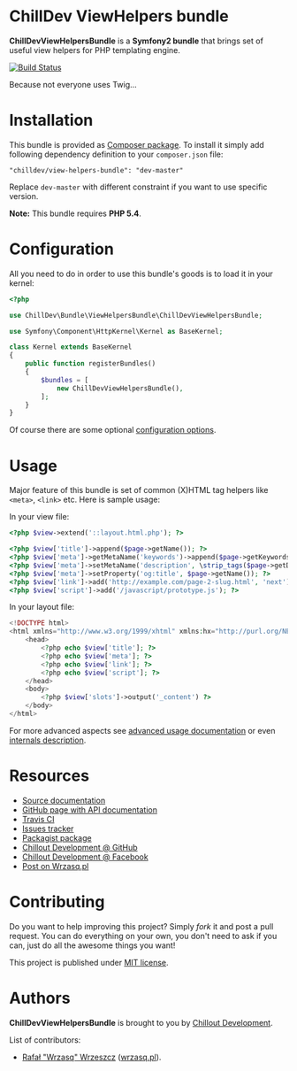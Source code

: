 <!---
# This file is part of the ChillDev ViewHelpers bundle.
#
# @author Rafał Wrzeszcz <rafal.wrzeszcz@wrzasq.pl>
# @copyright 2012 © by Rafał Wrzeszcz - Wrzasq.pl.
# @version 0.1.0
# @since 0.0.1
# @package ChillDev\Bundle\ViewHelpersBundle
-->

# ChillDev ViewHelpers bundle

**ChillDevViewHelpersBundle** is a **Symfony2 bundle** that brings set of useful view helpers for PHP templating engine.

[![Build Status](https://travis-ci.org/chilloutdevelopment/ChillDevViewHelpersBundle.png)](https://travis-ci.org/chilloutdevelopment/ChillDevViewHelpersBundle)

Because not everyone uses Twig…

# Installation

This bundle is provided as [Composer package](https://packagist.org/packages/chilldev/view-helpers-bundle). To install it simply add following dependency definition to your `composer.json` file:

```
"chilldev/view-helpers-bundle": "dev-master"
```

Replace `dev-master` with different constraint if you want to use specific version.

**Note:** This bundle requires **PHP 5.4**.

# Configuration

All you need to do in order to use this bundle's goods is to load it in your kernel:

```php
<?php

use ChillDev\Bundle\ViewHelpersBundle\ChillDevViewHelpersBundle;

use Symfony\Component\HttpKernel\Kernel as BaseKernel;

class Kernel extends BaseKernel
{
    public function registerBundles()
    {
        $bundles = [
            new ChillDevViewHelpersBundle(),
        ];
    }
}
```

Of course there are some optional [configuration options](https://github.com/chilloutdevelopment/ChillDevViewHelpersBundle/tree/master/Resources/doc/configuration.md).

# Usage

Major feature of this bundle is set of common (X)HTML tag helpers like `<meta>`, `<link>` etc. Here is sample usage:

In your view file:

```php
<?php $view->extend('::layout.html.php'); ?>

<?php $view['title']->append($page->getName()); ?>
<?php $view['meta']->getMetaName('keywords')->append($page->getKeywords()); ?>
<?php $view['meta']->setMetaName('description', \strip_tags($page->getDescription())); ?>
<?php $view['meta']->setProperty('og:title', $page->getName()); ?>
<?php $view['link']->add('http://example.com/page-2-slug.html', 'next'); ?>
<?php $view['script']->add('/javascript/prototype.js'); ?>
```

In your layout file:

```php
<!DOCTYPE html>
<html xmlns="http://www.w3.org/1999/xhtml" xmlns:hx="http://purl.org/NET/hinclude" xmlns:og="http://ogp.me/ns#" xmlns:fb="http://ogp.me/ns/fb#">
    <head>
        <?php echo $view['title']; ?>
        <?php echo $view['meta']; ?>
        <?php echo $view['link']; ?>
        <?php echo $view['script']; ?>
    </head>
    <body>
        <?php $view['slots']->output('_content') ?>
    </body>
</html>
```

For more advanced aspects see [advanced usage documentation](https://github.com/chilloutdevelopment/ChillDevViewHelpersBundle/tree/master/Resources/doc/usage.md) or even [internals description](https://github.com/chilloutdevelopment/ChillDevViewHelpersBundle/tree/master/Resources/doc/internals.md).

# Resources

-   [Source documentation](https://github.com/chilloutdevelopment/ChillDevViewHelpersBundle/tree/master/Resources/doc/index.md)
-   [GitHub page with API documentation](http://chilloutdevelopment.github.com/ChillDevViewHelpersBundle)
-   [Travis CI](https://travis-ci.org/chilloutdevelopment/ChillDevViewHelpersBundle)
-   [Issues tracker](https://github.com/chilloutdevelopment/ChillDevViewHelpersBundle/issues)
-   [Packagist package](https://packagist.org/packages/chilldev/view-helpers-bundle)
-   [Chillout Development @ GitHub](https://github.com/chilloutdevelopment)
-   [Chillout Development @ Facebook](http://www.facebook.com/chilldev)
-   [Post on Wrzasq.pl](http://wrzasq.pl/blog/chilldevviewhelpersbundle-php-templating-helpers-for-symfony-2.html)

# Contributing

Do you want to help improving this project? Simply *fork* it and post a pull request. You can do everything on your own, you don't need to ask if you can, just do all the awesome things you want!

This project is published under [MIT license](https://github.com/chilloutdevelopment/ChillDevViewHelpersBundle/LICENSE).

# Authors

**ChillDevViewHelpersBundle** is brought to you by [Chillout Development](http://chilldev.pl).

List of contributors:

-   [Rafał "Wrzasq" Wrzeszcz](https://github.com/rafalwrzeszcz) ([wrzasq.pl](http://wrzasq.pl)).
